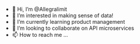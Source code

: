 - 👋 Hi, I’m @Allegralimit
- 👀 I’m interested in making sense of data!
- 🌱 I’m currently learning product management
- 💞️ I’m looking to collaborate on API microservices
- 📫 How to reach me ...

<!---
Allegralimit/Allegralimit is a ✨ special ✨ repository because its `README.md` (this file) appears on your GitHub profile.
You can click the Preview link to take a look at your changes.
--->
